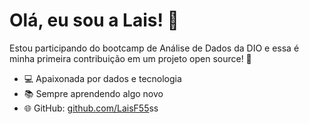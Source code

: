 # Olá, eu sou a Lais! 👋

Estou participando do bootcamp de Análise de Dados da DIO e essa é minha primeira contribuição em um projeto open source! 🚀

- 💻 Apaixonada por dados e tecnologia
- 📚 Sempre aprendendo algo novo
- 🌐 GitHub: [github.com/LaisF55](https://github.com/LaisF55)ss